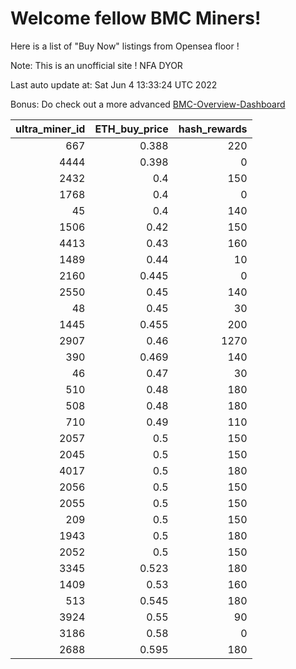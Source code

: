 # Welcome fellow BMC Miners!
Here is a list of "Buy Now" listings from Opensea floor !

Note: This is an unofficial site ! NFA DYOR

Last auto update at: Sat Jun  4 13:33:24 UTC 2022

Bonus: Do check out a more advanced [BMC-Overview-Dashboard](https://dune.com/defifunk/BMC-Overview-Dashboard)


|   ultra_miner_id |   ETH_buy_price |   hash_rewards |
|-----------------:|----------------:|---------------:|
|              667 |           0.388 |            220 |
|             4444 |           0.398 |              0 |
|             2432 |           0.4   |            150 |
|             1768 |           0.4   |              0 |
|               45 |           0.4   |            140 |
|             1506 |           0.42  |            150 |
|             4413 |           0.43  |            160 |
|             1489 |           0.44  |             10 |
|             2160 |           0.445 |              0 |
|             2550 |           0.45  |            140 |
|               48 |           0.45  |             30 |
|             1445 |           0.455 |            200 |
|             2907 |           0.46  |           1270 |
|              390 |           0.469 |            140 |
|               46 |           0.47  |             30 |
|              510 |           0.48  |            180 |
|              508 |           0.48  |            180 |
|              710 |           0.49  |            110 |
|             2057 |           0.5   |            150 |
|             2045 |           0.5   |            150 |
|             4017 |           0.5   |            180 |
|             2056 |           0.5   |            150 |
|             2055 |           0.5   |            150 |
|              209 |           0.5   |            150 |
|             1943 |           0.5   |            180 |
|             2052 |           0.5   |            150 |
|             3345 |           0.523 |            180 |
|             1409 |           0.53  |            160 |
|              513 |           0.545 |            180 |
|             3924 |           0.55  |             90 |
|             3186 |           0.58  |              0 |
|             2688 |           0.595 |            180 |